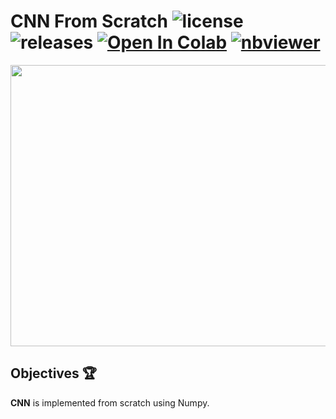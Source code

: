 # CNN From Scratch ![license](https://img.shields.io/github/license/Pegah-Ardehkhani/CNN-From-Scratch.svg) ![releases](https://img.shields.io/github/release/Pegah-Ardehkhani/CNN-From-Scratch.svg) <a href="https://colab.research.google.com/github/Pegah-Ardehkhani/CNN-From-Scratch/blob/main/CNN%20From%20Scratch.ipynb" target="_parent\"><img src="https://colab.research.google.com/assets/colab-badge.svg" alt="Open In Colab"/></a> [![nbviewer](https://img.shields.io/badge/render-nbviewer-orange.svg)](http://nbviewer.org/github/Pegah-Ardehkhani/CNN-From-Scratch/blob/main/CNN%20From%20Scratch.ipynb)

<p align="center">
  <img width="900" height="450" src="https://miro.medium.com/proxy/1*oB3S5yHHhvougJkPXuc8og.gif">
</p>

## Objectives 🏆

**CNN** is implemented from scratch using Numpy.
